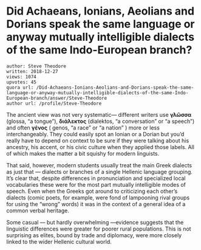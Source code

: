 # Did Achaeans, Ionians, Aeolians and Dorians speak the same language or anyway mutually intelligible dialects of the same Indo-European branch?

	author: Steve Theodore
	written: 2018-12-27
	views: 1074
	upvotes: 45
	quora url: /Did-Achaeans-Ionians-Aeolians-and-Dorians-speak-the-same-language-or-anyway-mutually-intelligible-dialects-of-the-same-Indo-European-branch/answer/Steve-Theodore
	author url: /profile/Steve-Theodore


The ancient view was not very systematic— different writers use __γλῶσσα__  (glossa, “a tongue”), __διάλεκτος__  (dialektos, “a conversation” or “a speech”) and often __γένος__  ( genos, “a race” or “a nation” ) more or less interchangeably. They could easily spot an Ionian or a Dorian but you’d really have to depend on context to be sure if they were talking about his ancestry, his accent, or his civic culture when they applied those labels. All of which makes the matter a bit squishy for modern linguists.

That said, however, modern students usually treat the main Greek dialects as just that — dialects or branches of a single Hellenic language grouping. It’s clear that, despite differences in pronunciation and specialized local vocabularies these were for the most part mutually intelligible modes of speech. Even when the Greeks got around to criticizing each other’s dialects (comic poets, for example, were fond of lampooning rival groups for using the “wrong” words) it was in the context of a general idea of a common verbal heritage.

Some casual — but hardly overwhelming —evidence suggests that the linguistic differences were greater for poorer rural populations. This is not surprising as elites, bound by trade and diplomacy, were more closely linked to the wider Hellenic cultural world.

